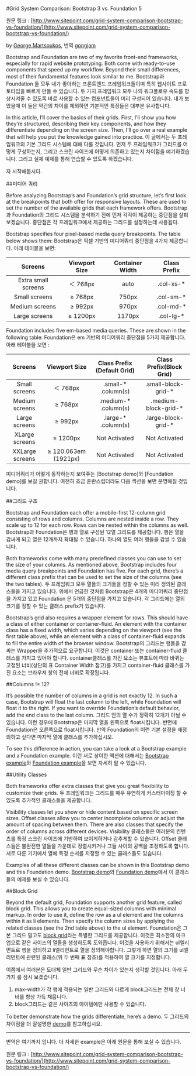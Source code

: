 #Grid System Comparison: Bootstrap 3 vs. Foundation 5

원문 링크 : [http://www.sitepoint.com/grid-system-comparison-bootstrap-vs-foundation/](http://www.sitepoint.com/grid-system-comparison-bootstrap-vs-foundation/)

by [George Martsoukos](http://www.sitepoint.com/author/gmartsoukos/), 번역 [gongjam](http://gongjam.co.kr/)

Bootstrap and Foundation are two of my favorite front-end frameworks, especially for rapid website prototyping. Both come with ready-to-use components that speed up my workflow. Beyond their small differences, most of their fundamental features look similar to me. Bootstrap과 Foundation 둘 모두 내가 좋아하는 프론트엔드 프레임워크들이며 특히 웹사이트 프로토타입을 빠르게 만들 수 있습니다. 두 가지 프레임워크 모두 나의 워크플로우 속도를 향상시켜줄 수 있도록 바로 사용할 수 있는 컴포넌트들이 미리 구성되어 있습니다. 내가 보았을때 이 둘은 약간의 차이를 제외하면 기본적인 특징들은 대부분 유사합니다.

In this article, I’ll cover the basics of their grids. First, I’ll show you how they’re structured, describing their key components, and how they differentiate depending on the screen size. Then, I’ll go over a real example that will help you put the knowledge gained into practice. 이 글에서는 두 프레임워크의 기본 그리드 시스템에 대해 다룰 것입니다. 먼저 두 프레임워크가  그리드를 어떻게 구성하는지, 그리고 스크린 사이즈에 어떻게 의존하고 있는지 차이점을 얘기하겠습니다. 그리고 실제 예제를 통해 연습할 수 있도록 하겠습니다.

자 시작해봅시다.

##미디어 쿼리

Before analyzing Bootstrap’s and Foundation’s grid structure, let’s first look at the breakpoints that both offer for responsive layouts. These are used to set the number of the available grids that each framework offers. Bootstrap과 Foundation의 그리드 시스템을 분석하기 전에 먼저 각각이 제공하는 중단점을 살펴보겠습니다. 중단점은 각 프레임워크에서 제공하는 그리드를 설정하는데 사용됩다.

Bootstrap specifies four pixel-based media query breakpoints. The table below shows them: Bootstrap은 픽셀 기반의 미디어쿼리 중단점을 4가지 제공합니다. 아래 테이블을 보면:

|       Screens       |  Viewport Size | Container Width | Class Prefix |
|:-------------------:|:--------------:|:---------------:|:------------:|
| Extra small screens |    ＜ 768px    |       auto      |   .col-xs-*  |
|    Small screens    |    ≥ 768px    |      750px      |   .col-sm-*  |
|    Medium screens   |    ≥ 992px    |      970px      |   .col-md-*  |
|    Large screens    |    ≥ 1200px   |      1170px     |   .col-lg-*  | 

Foundation includes five em-based media queries. These are shown in the following table: Foundation은 em 기반의 미디어쿼리 중단점을 5가지 제공합니다. 아래 테이블을 보면 : 

|     Screens     |     Viewport Size    | Class Prefix (Default Grid) | Class Prefix(Block Grid) |
|:---------------:|:--------------------:|:---------------------------:|:------------------------:|
|  Small screens  |        ＜ 768px       |     .small-* .column(s)     |    .small-block-grid-*   |
|  Medium screens |        ≥ 768px       |     .medium-* .column(s)    |   .medium-block-grid-*   |
|  Large screens  |        ≥ 992px       |     .large-* .column(s)     |    .large-block-grid-*   |
|  XLarge screens |       ≥ 1200px       |        Not Activated        |       Not Activated      |
| XXLarge screens | ≥ 120.063em (1921px) |        Not Activated        |       Not Activated      |

미디어쿼리가 어떻게 동작하는지 보여주는  [Bootstrap demo]와 [Foundation demo]를 보길 권합니다. 여전히 조금 혼란스럽더라도 다음 섹션을 보면 분명해질 것입니다.

##그리드 구조

Bootstrap and Foundation each offer a mobile-first 12-column grid consisting of rows and columns. Columns are nested inside a row. They scale up to 12 for each row. Rows can be nested within the columns as well. Bootstrap과 Foundation은 행과 열로 구성된 12열 그리드를 제공합니다. 행은 열을 감싸게 되고 열은 12개까지 확대될 수 있습니다. 하나의 열도 여러 행들을 감쌀 수 있습니다.

Both frameworks come with many predefined classes you can use to set the size of your columns. As mentioned above, Bootstrap includes four media query breakpoints and Foundation has five. For each grid, there’s a different class prefix that can be used to set the size of the columns (see the two tables). 두 프레임워크 모두 열들의 크기들을 정할 수 있는 미리 정의된 클래스들을 가지고 있습니다. 위에서 언급한 것처럼 Bootstrap은 4개의 미디어쿼리 중단점을 가지고 있고 Foundation 은 5개의 중단점을 가지고 있습니다. 각 그리드에는 열의 크기를 정할 수 있는 클래스 prefix가 있습니다.

Bootstrap’s grid also requires a wrapper element for rows. This should have a class of either container or container-fluid. An element with the container class has a fixed width, which varies depending on the viewport (see the first table above), while an element with a class of container-fluid expands to fill the entire width of the browser window. Bootstrap의 그리드는 행들을 감싸는 Wrapper을 추가적으로 요구합니다. 이것은 container 또는 container-fluid 클래스를 가지고 있어야 합니다. container클래스를 가진 요소는 뷰포트에 따라 바뀌는 고정된 너비(상단의 표 Container Width 참고)를 가지고 container-fluid 클래스를 가진 요소는 브라우저 창의 전체 너비로 확장됩니다.

##Columns != 12?

It’s possible the number of columns in a grid is not exactly 12. In such a case, Bootstrap will float the last column to the left, while Foundation will float it to the right. If you want to override Foundation’s default behavior, add the end class to the last column. 그리드 안의 열 수가 정확히 12개가 아닐 수 있습니다. 이런 경우에 Bootstrap은 마지막 열을 왼쪽으로 float시킵니다. 반면에 Foundation은 오른쪽으로 float시킵니다. 만약 Foundation의 이런 기본 설정을 재정의하고 싶다면 마지막 열에 클래스를 추가하십시오.

To see this difference in action, you can take a look at a Bootstrap example and a Foundation example. 이런 서로 상이한 액션에 대해서는 [Bootstrap example](http://codepen.io/SitePoint/pen/raMZNJ)와 [Foundation example](http://codepen.io/SitePoint/pen/ogzPNm)을 보면 자세히 알 수 있습니다.

##Utility Classes

Both frameworks offer extra classes that give you great flexibility to customize their grids. 두 프레임워크는 그리드를 매우 유연하게 커스터마이징 할 수 있도록 추가적인 클래스들을 제공합니다.

Visibility classes let you show or hide content based on specific screen sizes. Offset classes allow you to center incomplete columns or adjust the amount of spacing between them. There are also classes that specify the order of columns across different devices. Visibility 클래스들은 여러분의 컨텐츠를 특정 스크린 사이즈에 기반하여 보이게하거나 감추게할 수 있습니다. Offset 클래스들은 불완전한 열들을 가운데로 정렬시키거나 그들 사이의 공백을 조정하도록 합니다. 서로 다른 기기에서 열에 특정 순서를 지정할 수 있는 클래스들도 있습니다.

Examples of all these different classes can be shown in this Bootstrap demo and this Foundation demo. [Bootstrap demo](http://codepen.io/SitePoint/pen/RNGYwX)와 [Foundation demo](http://codepen.io/SitePoint/pen/GgjXgR)에서 이 클래스들의 예제를 보실 수 있습니다.

##Block Grid

Beyond the default grid, Foundation supports another grid feature, called block grid. This allows you to create equal-sized columns with minimal markup. In order to use it, define the row as a ul element and the columns within it as li elements. Then specify the column sizes by applying the related classes (see the 2nd table above) to the ul element. Foundation은 그본 그리드 말고도 [block grid](http://foundation.zurb.com/docs/components/block_grid.html)라는 특별한 그리드를 제공합니다. 이것은 최소한의 마크업으로 같은 사이즈의 열들을 생성하도록 도와줍니다. 이것을 사용하기 위해서는 ul엘리먼트로 행을 정의하고 li엘리먼트로 열을 정의해야합니다. 그렇게 하면 열의 크기를 ul엘리먼트에 관련된 클래스(위 두 번째 표 참조)를 적용하여 열 크기를 지정합니다.

이쯤에서 여러분은 도대체 일반 그리드와 무슨 차이가 있는지 생각할 것입니다. 아래 두 가지 를 잠시 보겠습니다.

1. max-width가 각 행에 적용되는 일반 그리드와 다르게 block그리드는 전체 창 너비를 항상 가득 채웁니다.
2. block그리드는 같은 사이즈의 아이템에만 사용할 수 있습니다.

To better demonstrate how the grids differentiate, here’s a demo. 두 그리드의 차이점을 더 잘설명한 [demo](http://codepen.io/SitePoint/pen/WbGgbo)를 참고하십시요.

--------------------------

번역은 여기까지 입니다. 더 자세한 example은 아래 원문을 통해 보실 수 있습니다.

원문 링크 : [http://www.sitepoint.com/grid-system-comparison-bootstrap-vs-foundation/](http://www.sitepoint.com/grid-system-comparison-bootstrap-vs-foundation/)